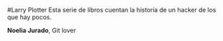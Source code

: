 #Larry Plotter
Esta serie de libros cuentan la historia de un hacker de los que hay pocos.

**Noelia Jurado**, Git lover
